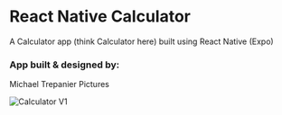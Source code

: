 # React Native Calculator

A Calculator app (think Calculator here) built using React Native (Expo)

### App built & designed by:

Michael Trepanier 
Pictures

![Calculator V1](/img/final-V1.png)